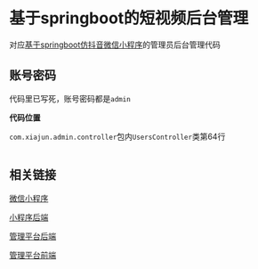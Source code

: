 # 基于springboot的短视频后台管理

对应[基于springboot仿抖音微信小程序](https://git.weixin.qq.com/xyzzg/lx-video)的管理员后台管理代码



## 账号密码

代码里已写死，账号密码都是`admin`

**代码位置**

`com.xiajun.admin.controller`包内`UsersController`类第64行

```java

```



## 相关链接

[微信小程序](https://git.weixin.qq.com/xyzzg/lx-video)

[小程序后端](https://github.com/wantLight/WangShortVideo-master)

[管理平台后端](https://github.com/wantLight/video-admin-springboot)

[管理平台前端](https://github.com/wantLight/video-admin-vue)

